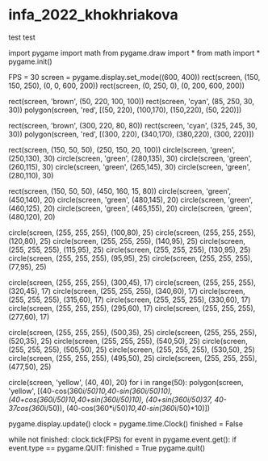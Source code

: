 # infa_2022_khokhriakova
test test


import pygame 
import math
from pygame.draw import *
from math import *
pygame.init()

FPS = 30 
screen = pygame.display.set_mode((600, 400))
rect(screen, (150, 150, 250), (0, 0, 600, 200)) 
rect(screen, (0, 250, 0), (0, 200, 600, 200))


rect(screen, 'brown', (50, 220, 100, 100)) 
rect(screen, 'cyan', (85, 250, 30, 30)) 
polygon(screen, 'red', [(50, 220), (100,170), (150,220), (50, 220)])

rect(screen, 'brown', (300, 220, 80, 80)) 
rect(screen, 'cyan', (325, 245, 30, 30)) 
polygon(screen, 'red', [(300, 220), (340,170), (380,220), (300, 220)])



rect(screen, (150, 50, 50), (250, 150, 20, 100)) 
circle(screen, 'green', (250,130), 30)
circle(screen, 'green', (280,135), 30)
circle(screen, 'green', (260,115), 30)
circle(screen, 'green', (265,145), 30)
circle(screen, 'green', (280,110), 30)

rect(screen, (150, 50, 50), (450, 160, 15, 80)) 
circle(screen, 'green', (450,140), 20)
circle(screen, 'green', (480,145), 20)
circle(screen, 'green', (460,125), 20)
circle(screen, 'green', (465,155), 20)
circle(screen, 'green', (480,120), 20)


circle(screen, (255, 255, 255), (100,80), 25)
circle(screen, (255, 255, 255), (120,80), 25)
circle(screen, (255, 255, 255), (140,95), 25)
circle(screen, (255, 255, 255), (115,95), 25)
circle(screen, (255, 255, 255), (130,95), 25)
circle(screen, (255, 255, 255), (95,95), 25)
circle(screen, (255, 255, 255), (77,95), 25)

circle(screen, (255, 255, 255), (300,45), 17)
circle(screen, (255, 255, 255), (320,45), 17)
circle(screen, (255, 255, 255), (340,60), 17)
circle(screen, (255, 255, 255), (315,60), 17)
circle(screen, (255, 255, 255), (330,60), 17)
circle(screen, (255, 255, 255), (295,60), 17)
circle(screen, (255, 255, 255), (277,60), 17)

circle(screen, (255, 255, 255), (500,35), 25)
circle(screen, (255, 255, 255), (520,35), 25)
circle(screen, (255, 255, 255), (540,50), 25)
circle(screen, (255, 255, 255), (505,50), 25)
circle(screen, (255, 255, 255), (530,50), 25)
circle(screen, (255, 255, 255), (495,50), 25)
circle(screen, (255, 255, 255), (477,50), 25)


circle(screen, 'yellow', (40, 40), 20)
for i in range(50):
    polygon(screen, 'yellow', [(40-cos(360*i/50)*10,40-sin(360*i/50)*10), (40+cos(360*i/50)*10,40+sin(360*i/50)*10), (40+sin(360*i/50)*37, 40-37*cos(360*i/50)), (40-cos(360*i/50)*10,40-sin(360*i/50)*10)])






pygame.display.update() 
clock = pygame.time.Clock() 
finished = False

while not finished:
    clock.tick(FPS) 
    for event in pygame.event.get():
        if event.type == pygame.QUIT:
            finished = True 
pygame.quit()
